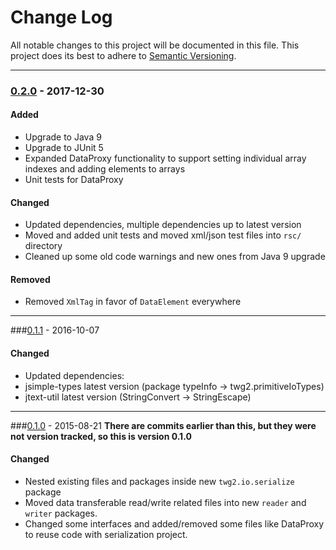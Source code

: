 # Change Log
All notable changes to this project will be documented in this file.
This project does its best to adhere to [Semantic Versioning](http://semver.org/).


--------
### [0.2.0](N/A) - 2017-12-30
#### Added
* Upgrade to Java 9
* Upgrade to JUnit 5
* Expanded DataProxy functionality to support setting individual array indexes and adding elements to arrays
* Unit tests for DataProxy

#### Changed
* Updated dependencies, multiple dependencies up to latest version
* Moved and added unit tests and moved xml/json test files into `rsc/` directory
* Cleaned up some old code warnings and new ones from Java 9 upgrade

#### Removed
* Removed `XmlTag` in favor of `DataElement` everywhere


--------
###[0.1.1](https://github.com/TeamworkGuy2/DataTransfer/commit/4ccd383e1452ee4339f3567efb1aaaa30697f90c) - 2016-10-07
#### Changed
*  Updated dependencies:
  * jsimple-types latest version (package typeInfo -> twg2.primitiveIoTypes)
  * jtext-util latest version (StringConvert -> StringEscape)


--------
###[0.1.0](https://github.com/TeamworkGuy2/DataTransfer/commit/df848e6fbc2235ca9a658e8d010282ea9621c50a) - 2015-08-21
__There are commits earlier than this, but they were not version tracked, so this is version 0.1.0__
#### Changed
* Nested existing files and packages inside new `twg2.io.serialize` package
* Moved data transferable read/write related files into new `reader` and `writer` packages.
* Changed some interfaces and added/removed some files like DataProxy to reuse code with serialization project.
